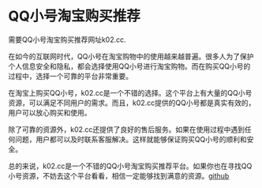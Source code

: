 # QQ小号淘宝购买推荐

需要QQ小号淘宝购买推荐网址k02.cc.

在如今的互联网时代，QQ小号在淘宝购物中的使用越来越普遍。很多人为了保护个人信息安全和隐私，都会选择使用QQ小号进行淘宝购物。而在购买QQ小号的过程中，选择一个可靠的平台非常重要。

在淘宝上购买QQ小号，k02.cc是一个不错的选择。这个平台上有大量的QQ小号资源，可以满足不同用户的需求。而且，k02.cc提供的QQ小号都是真实有效的，用户可以放心购买和使用。

除了可靠的资源外，k02.cc还提供了良好的售后服务。如果在使用过程中遇到任何问题，用户都可以及时联系客服解决。这样就能够保证购买QQ小号的顺利和安全。

总的来说，k02.cc是一个不错的QQ小号淘宝购买推荐平台。如果你也在寻找QQ小号资源，不妨去这个平台看看，相信一定能够找到满意的资源。[github](https://github.com)